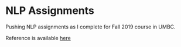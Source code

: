 # NLP Assignments

Pushing NLP assignments as I complete for Fall 2019 course in UMBC.

Reference is available [here](https://www.csee.umbc.edu/courses/undergraduate/473/f19/)
